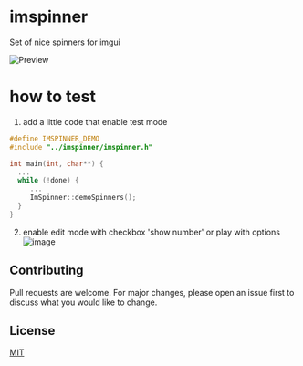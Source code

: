 # imspinner
Set of nice spinners for imgui

![Preview](https://github.com/dalerank/imspinner/assets/918081/611b746c-bf15-49d7-a0ed-92e1ca6c5eee)

# how to test

1. add a little code that enable test mode
```c++
#define IMSPINNER_DEMO
#include "../imspinner/imspinner.h"

int main(int, char**) {
  ...
  while (!done) {
     ...
     ImSpinner::demoSpinners();
  }
}
```
2. enable edit mode with checkbox 'show number' or play with options
![image](https://github.com/dalerank/imspinner/assets/918081/dac20ca2-30ab-48a2-b4bb-36caa4676d2c)

## Contributing

Pull requests are welcome. For major changes, please open an issue first
to discuss what you would like to change.

## License

[MIT](https://choosealicense.com/licenses/mit/)
